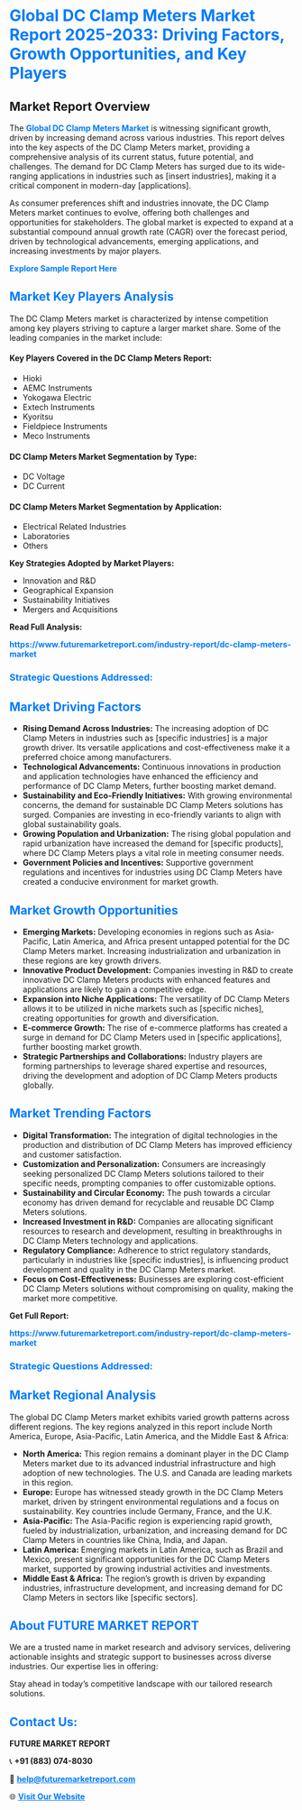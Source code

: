 <h1 style="color: #007BFF;">Global DC Clamp Meters Market Report 2025-2033: Driving Factors, Growth Opportunities, and Key Players</h1>

<section id="overview">
<h2>Market Report Overview</h2>
<p>The <a href="https://www.futuremarketreport.com/industry-report/dc-clamp-meters-market" style="color: #007BFF; text-decoration: none;"><strong>Global DC Clamp Meters Market</strong></a> is witnessing significant growth, driven by increasing demand across various industries. This report delves into the key aspects of the DC Clamp Meters market, providing a comprehensive analysis of its current status, future potential, and challenges. The demand for DC Clamp Meters has surged due to its wide-ranging applications in industries such as [insert industries], making it a critical component in modern-day [applications].</p>
<p>As consumer preferences shift and industries innovate, the DC Clamp Meters market continues to evolve, offering both challenges and opportunities for stakeholders. The global market is expected to expand at a substantial compound annual growth rate (CAGR) over the forecast period, driven by technological advancements, emerging applications, and increasing investments by major players.</p>
</section>

<section id="overview">
<p><a href="https://www.futuremarketreport.com/request-sample/reportId=29333" style="color: #007BFF; text-decoration: none;"><strong>Explore Sample Report Here</strong></a></p>
</section>

<section id="key-players">
<h2 style="color: #007BFF;">Market Key Players Analysis</h2>
<p>The DC Clamp Meters market is characterized by intense competition among key players striving to capture a larger market share. Some of the leading companies in the market include:</p>
<h4>Key Players Covered in the DC Clamp Meters Report:</h4>
<ul><li>Hioki</li><li>AEMC Instruments</li><li>Yokogawa Electric</li><li>Extech Instruments</li><li>Kyoritsu</li><li>Fieldpiece Instruments</li><li>Meco Instruments</li></ul>
<h4>DC Clamp Meters Market Segmentation by Type:</h4>
<ul><li>DC Voltage</li><li>DC Current</li></ul>

<h4>DC Clamp Meters Market Segmentation by Application:</h4>
<ul><li>Electrical Related Industries</li><li>Laboratories</li><li>Others</li></ul>
<p><strong>Key Strategies Adopted by Market Players:</strong></p>
<ul>
<li>Innovation and R&D</li>
<li>Geographical Expansion</li>
<li>Sustainability Initiatives</li>
<li>Mergers and Acquisitions</li>
</ul>
</section>

<section>
<p><strong>Read Full Analysis: </strong></p><a href="https://www.futuremarketreport.com/industry-report/dc-clamp-meters-market" style="color: #007BFF; text-decoration: none;"><strong>https://www.futuremarketreport.com/industry-report/dc-clamp-meters-market</strong></a>
<h3 style="color: #007BFF;">Strategic Questions Addressed:</h3>
</section>

<section id="driving-factors">
<h2 style="color: #007BFF;">Market Driving Factors</h2>
<ul>
<li><strong>Rising Demand Across Industries:</strong> The increasing adoption of DC Clamp Meters in industries such as [specific industries] is a major growth driver. Its versatile applications and cost-effectiveness make it a preferred choice among manufacturers.</li>
<li><strong>Technological Advancements:</strong> Continuous innovations in production and application technologies have enhanced the efficiency and performance of DC Clamp Meters, further boosting market demand.</li>
<li><strong>Sustainability and Eco-Friendly Initiatives:</strong> With growing environmental concerns, the demand for sustainable DC Clamp Meters solutions has surged. Companies are investing in eco-friendly variants to align with global sustainability goals.</li>
<li><strong>Growing Population and Urbanization:</strong> The rising global population and rapid urbanization have increased the demand for [specific products], where DC Clamp Meters plays a vital role in meeting consumer needs.</li>
<li><strong>Government Policies and Incentives:</strong> Supportive government regulations and incentives for industries using DC Clamp Meters have created a conducive environment for market growth.</li>
</ul>
</section>

<section id="growth-opportunities">
<h2 style="color: #007BFF;">Market Growth Opportunities</h2>
<ul>
<li><strong>Emerging Markets:</strong> Developing economies in regions such as Asia-Pacific, Latin America, and Africa present untapped potential for the DC Clamp Meters market. Increasing industrialization and urbanization in these regions are key growth drivers.</li>
<li><strong>Innovative Product Development:</strong> Companies investing in R&D to create innovative DC Clamp Meters products with enhanced features and applications are likely to gain a competitive edge.</li>
<li><strong>Expansion into Niche Applications:</strong> The versatility of DC Clamp Meters allows it to be utilized in niche markets such as [specific niches], creating opportunities for growth and diversification.</li>
<li><strong>E-commerce Growth:</strong> The rise of e-commerce platforms has created a surge in demand for DC Clamp Meters used in [specific applications], further boosting market growth.</li>
<li><strong>Strategic Partnerships and Collaborations:</strong> Industry players are forming partnerships to leverage shared expertise and resources, driving the development and adoption of DC Clamp Meters products globally.</li>
</ul>
</section>

<section id="trending-factors">
<h2 style="color: #007BFF;">Market Trending Factors</h2>
<ul>
<li><strong>Digital Transformation:</strong> The integration of digital technologies in the production and distribution of DC Clamp Meters has improved efficiency and customer satisfaction.</li>
<li><strong>Customization and Personalization:</strong> Consumers are increasingly seeking personalized DC Clamp Meters solutions tailored to their specific needs, prompting companies to offer customizable options.</li>
<li><strong>Sustainability and Circular Economy:</strong> The push towards a circular economy has driven demand for recyclable and reusable DC Clamp Meters solutions.</li>
<li><strong>Increased Investment in R&D:</strong> Companies are allocating significant resources to research and development, resulting in breakthroughs in DC Clamp Meters technology and applications.</li>
<li><strong>Regulatory Compliance:</strong> Adherence to strict regulatory standards, particularly in industries like [specific industries], is influencing product development and quality in the DC Clamp Meters market.</li>
<li><strong>Focus on Cost-Effectiveness:</strong> Businesses are exploring cost-efficient DC Clamp Meters solutions without compromising on quality, making the market more competitive.</li>
</ul>
</section>

<section>
<p><strong>Get Full Report: </strong></p><a href="https://www.futuremarketreport.com/industry-report/dc-clamp-meters-market" style="color: #007BFF; text-decoration: none;"><strong>https://www.futuremarketreport.com/industry-report/dc-clamp-meters-market</strong></a>
<h3 style="color: #007BFF;">Strategic Questions Addressed:</h3>
</section>


<section id="regional-analysis">
<h2 style="color: #007BFF;">Market Regional Analysis</h2>
<p>The global DC Clamp Meters market exhibits varied growth patterns across different regions. The key regions analyzed in this report include North America, Europe, Asia-Pacific, Latin America, and the Middle East & Africa:</p>
<ul>
<li><strong>North America:</strong> This region remains a dominant player in the DC Clamp Meters market due to its advanced industrial infrastructure and high adoption of new technologies. The U.S. and Canada are leading markets in this region.</li>
<li><strong>Europe:</strong> Europe has witnessed steady growth in the DC Clamp Meters market, driven by stringent environmental regulations and a focus on sustainability. Key countries include Germany, France, and the U.K.</li>
<li><strong>Asia-Pacific:</strong> The Asia-Pacific region is experiencing rapid growth, fueled by industrialization, urbanization, and increasing demand for DC Clamp Meters in countries like China, India, and Japan.</li>
<li><strong>Latin America:</strong> Emerging markets in Latin America, such as Brazil and Mexico, present significant opportunities for the DC Clamp Meters market, supported by growing industrial activities and investments.</li>
<li><strong>Middle East & Africa:</strong> The region’s growth is driven by expanding industries, infrastructure development, and increasing demand for DC Clamp Meters in sectors like [specific sectors].</li>
</ul>
</section>

<footer>
<h2 style="color: #007BFF;">About FUTURE MARKET REPORT</h2>
<p>We are a trusted name in market research and advisory services, delivering actionable insights and strategic support to businesses across diverse industries. Our expertise lies in offering:</p>

<p>Stay ahead in today’s competitive landscape with our tailored research solutions.</p>

<h2 style="color: #007BFF;">Contact Us:</h2>
<p><strong>FUTURE MARKET REPORT</strong></p>
<p>📞 <strong>+91 (883) 074-8030</strong></p>
<p>📧 <strong><a href="mailto:help@futuremarketreport.com" style="color: #007BFF;">help@futuremarketreport.com</a></strong></p>
<p>🌐 <strong><a href="https://www.futuremarketreport.com/" style="color: #007BFF;">Visit Our Website</a></strong></p>
</footer>
